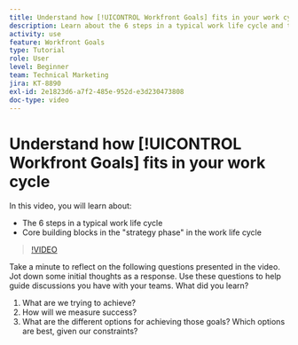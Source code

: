 ```yaml
---
title: Understand how [!UICONTROL Workfront Goals] fits in your work cycle
description: Learn about the 6 steps in a typical work life cycle and the core building blocks in the "strategy phase" in the work life cycle.
activity: use
feature: Workfront Goals
type: Tutorial
role: User
level: Beginner
team: Technical Marketing
jira: KT-8890
exl-id: 2e1823d6-a7f2-485e-952d-e3d230473808
doc-type: video
---
```

# Understand how [!UICONTROL Workfront Goals] fits in your work cycle

In this video, you will learn about:

* The 6 steps in a typical work life cycle
* Core building blocks in the "strategy phase" in the work life cycle

>[!VIDEO](https://video.tv.adobe.com/v/335184/?quality=12&learn=on)

<!--
Your turn graphic
-->

Take a minute to reflect on the following questions presented in the video. Jot down some initial thoughts as a response. Use these questions to help guide discussions you have with your teams. What did you learn?

1. What are we trying to achieve?
1. How will we measure success?
1. What are the different options for achieving those goals? Which options are best, given our constraints?
